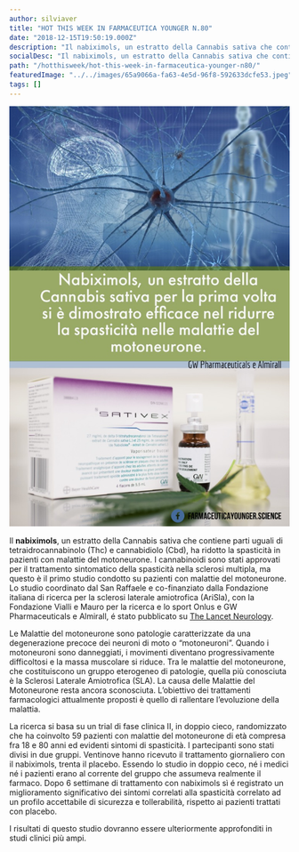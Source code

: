 ```yaml
---
author: silviaver
title: "HOT THIS WEEK IN FARMACEUTICA YOUNGER N.80"
date: "2018-12-15T19:50:19.000Z"
description: "Il nabiximols, un estratto della Cannabis sativa che contiene parti uguali di tetraidrocannabinolo (Thc) e cannabidiolo (Cbd), ha ridotto la spasticità e altri sintomi correlati in pazienti con malattie del motoneurone. Lo studio condotto dai ricercatori del San Raffaele e co-finanziato dalla Fondazione italiana di ricerca per la sclerosi laterale amiotrofica (AriSla), con la Fondazione Vialli e Mauro per la ricerca e lo sport Onlus e GW Pharmaceuticals e Almirall, é stato pubblicato su The Lancet Neurology."
socialDesc: "Il nabiximols, un estratto della Cannabis sativa che contiene parti uguali di tetraidrocannabinolo (Thc) e cannabidiolo (Cbd), ha ridotto la spasticità e altri sintomi correlati in pazienti con malattie del motoneurone. Lo studio condotto dai ricercatori del San Raffaele e co-finanziato dalla Fondazione italiana di ricerca per la sclerosi laterale amiotrofica (AriSla), con la Fondazione Vialli e Mauro per la ricerca e lo sport Onlus e GW Pharmaceuticals e Almirall, é stato pubblicato su The Lancet Neurology."
path: "/hotthisweek/hot-this-week-in-farmaceutica-younger-n80/"
featuredImage: "../../images/65a9066a-fa63-4e5d-96f8-592633dcfe53.jpeg"
tags: []
---
```


![null](../../images/65a9066a-fa63-4e5d-96f8-592633dcfe53.jpeg)

Il **nabiximols**, un estratto della Cannabis sativa che contiene parti uguali di tetraidrocannabinolo (Thc) e cannabidiolo (Cbd), ha ridotto la spasticità in pazienti con malattie del motoneurone. I cannabinoidi sono stati approvati per il trattamento sintomatico della spasticità nella sclerosi multipla, ma questo è il primo studio condotto su pazienti con malattie del motoneurone. Lo studio coordinato dal San Raffaele e co-finanziato dalla Fondazione italiana di ricerca per la sclerosi laterale amiotrofica (AriSla), con la Fondazione Vialli e Mauro per la ricerca e lo sport Onlus e GW Pharmaceuticals e Almirall, é stato pubblicato su [The Lancet Neurology](<https://www.thelancet.com/journals/laneur/article/PIIS1474-4422(18)30406-X/fulltext>).

Le Malattie del motoneurone sono patologie caratterizzate da una degenerazione precoce dei neuroni di moto o “motoneuroni”. Quando i motoneuroni sono danneggiati, i movimenti diventano progressivamente difficoltosi e la massa muscolare si riduce. Tra le malattie del motoneurone, che costituiscono un gruppo eterogeneo di patologie, quella più conosciuta è la Sclerosi Laterale Amiotrofica (SLA). La causa delle Malattie del Motoneurone resta ancora sconosciuta. L’obiettivo dei trattamenti farmacologici attualmente proposti è quello di rallentare l’evoluzione della malattia.

La ricerca si basa su un trial di fase clinica II, in doppio cieco, randomizzato che ha coinvolto 59 pazienti con malattie del motoneurone di età compresa fra 18 e 80 anni ed evidenti sintomi di spasticità. I partecipanti sono stati divisi in due gruppi. Ventinove hanno ricevuto il trattamento giornaliero con il nabiximols, trenta il placebo. Essendo lo studio in doppio ceco, né i medici né i pazienti erano al corrente del gruppo che assumeva realmente il farmaco. Dopo 6 settimane di trattamento con nabiximols sì é registrato un miglioramento significativo dei sintomi correlati alla spasticità correlato ad un profilo accettabile di sicurezza e tollerabilità, rispetto ai pazienti trattati con placebo.

I risultati di questo studio dovranno essere ulteriormente approfonditi in studi clinici più ampi.
